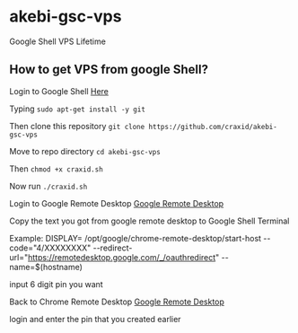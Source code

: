 # akebi-gsc-vps
Google Shell VPS Lifetime


## How to get VPS from google Shell?

Login to Google Shell
[Here](https://shell.cloud.google.com)

Typing
```sudo apt-get install -y git```

Then clone this repository 
```git clone https://github.com/craxid/akebi-gsc-vps```

Move to repo directory
```cd akebi-gsc-vps```

Then 
```chmod +x craxid.sh```

Now run
```./craxid.sh```

Login to Google Remote Desktop
[Google Remote Desktop](https://remotedesktop.google.com/headless)

Copy the text you got from google remote desktop to Google Shell Terminal 

Example: DISPLAY= /opt/google/chrome-remote-desktop/start-host --code="4/XXXXXXXX" --redirect-url="https://remotedesktop.google.com/_/oauthredirect" --name=$(hostname)

input 6 digit pin you want

Back to Chrome Remote Desktop
[Google Remote Desktop](https://remotedesktop.google.com/access)

login and enter the pin that you created earlier

